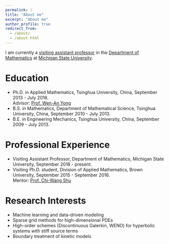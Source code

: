 ```yaml
---
permalink: /
title: "About me"
excerpt: "About me"
author_profile: true
redirect_from: 
  - /about/
  - /about.html
---
```


I am currently a [visiting assistant professor](https://math.msu.edu/directory/PersonalPage?id=111117030) in the [Department of Mathematics](https://math.msu.edu/) at [Michigan State University](https://msu.edu/).

Education
======
- Ph.D. in Applied Mathematics, Tsinghua University, China, September 2013 - July 2018. <br>
  Advisor: [Prof. Wen-An Yong](https://scholar.google.com/citations?user=w4fQqqkAAAAJ&hl=en)
- B.S. in Mathematics, Department of Mathematical Science, Tsinghua University, China, September 2010 - July 2013.
- B.E. in Engineering Mechanics, Tsinghua University, China, September 2009 - July 2013.

Professional Experience
======
- Visiting Assistant Professor, Department of Mathematics, Michigan State University, September 2018 - present. 
- Visiting Ph.D. student, Division of Applied Mathematics, Brown University, September 2015 - September 2016. <br>
  Mentor: [Prof. Chi-Wang Shu](http://www.dam.brown.edu/people/shu/)

Research Interests
======
- Machine learning and data-driven modeling
- Sparse grid methods for high-dimensional PDEs
- High-order schemes (Discontinuous Galerkin, WENO) for hyperbolic systems with stiff source terms
- Boundary treatment of kinetic models
